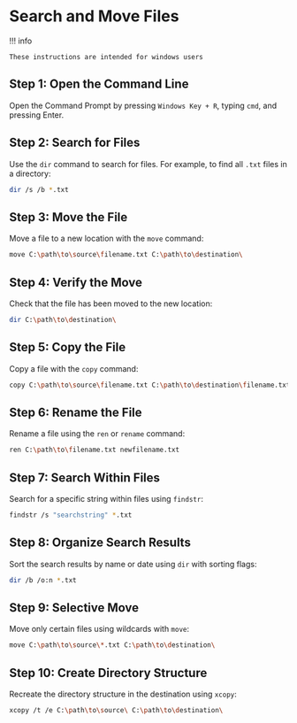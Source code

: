 # Search and Move Files

!!! info
```
These instructions are intended for windows users
```

## Step 1: Open the Command Line
Open the Command Prompt by pressing `Windows Key + R`, typing `cmd`, and pressing Enter.

## Step 2: Search for Files
Use the `dir` command to search for files. For example, to find all `.txt` files in a directory:

```bash
dir /s /b *.txt
```

## Step 3: Move the File
Move a file to a new location with the `move` command:

```bash
move C:\path\to\source\filename.txt C:\path\to\destination\
```

## Step 4: Verify the Move
Check that the file has been moved to the new location:

```bash
dir C:\path\to\destination\
```

## Step 5: Copy the File
Copy a file with the `copy` command:

```bash
copy C:\path\to\source\filename.txt C:\path\to\destination\filename.txt
```

## Step 6: Rename the File
Rename a file using the `ren` or `rename` command:

```bash
ren C:\path\to\filename.txt newfilename.txt
```

## Step 7: Search Within Files
Search for a specific string within files using `findstr`:

```bash
findstr /s "searchstring" *.txt
```

## Step 8: Organize Search Results
Sort the search results by name or date using `dir` with sorting flags:

```bash
dir /b /o:n *.txt
```

## Step 9: Selective Move
Move only certain files using wildcards with `move`:

```bash
move C:\path\to\source\*.txt C:\path\to\destination\
```

## Step 10: Create Directory Structure
Recreate the directory structure in the destination using `xcopy`:

```bash
xcopy /t /e C:\path\to\source\ C:\path\to\destination\
```
